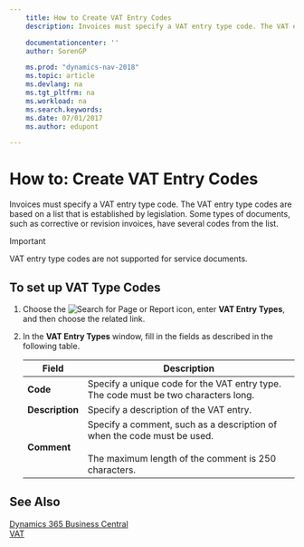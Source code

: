 ```yaml
---
    title: How to Create VAT Entry Codes
    description: Invoices must specify a VAT entry type code. The VAT entry type codes are based on a list that is established by legislation. Some types of documents, such as corrective or revision invoices, have several codes from the list.

    documentationcenter: ''
    author: SorenGP

    ms.prod: "dynamics-nav-2018"
    ms.topic: article
    ms.devlang: na
    ms.tgt_pltfrm: na
    ms.workload: na
    ms.search.keywords:
    ms.date: 07/01/2017
    ms.author: edupont

---
```

# How to: Create VAT Entry Codes
Invoices must specify a VAT entry type code. The VAT entry type codes are based on a list that is established by legislation. Some types of documents, such as corrective or revision invoices, have several codes from the list.  

> [!IMPORTANT]  
>  VAT entry type codes are not supported for service documents.  

## To set up VAT Type Codes  

1.  Choose the ![Search for Page or Report](../../media/ui-search/search_small.png "Search for Page or Report icon") icon, enter **VAT Entry Types**, and then choose the related link.  
2.  In the **VAT Entry Types** window, fill in the fields as described in the following table.  

    |Field|Description|  
    |---------------------------------|---------------------------------------|  
    |**Code**|Specify a unique code for the VAT entry type. The code must be two characters long.|  
    |**Description**|Specify a description of the VAT entry.|  
    |**Comment**|Specify a comment, such as a description of when the code must be used.<br /><br /> The maximum length of the comment is 250 characters.|  

## See Also
[Dynamics 365 Business Central](https://docs.microsoft.com/dynamics365/business-central/)  
[VAT](vat.md)
